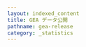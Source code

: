 ```yaml
---
layout: indexed_content
title: GEA データ公開
pathname: gea-release
category: _statistics
---
```


<!---
  以下に図・表をHTMLで挿入予定
-->

<div id="stat_area">

</div>
